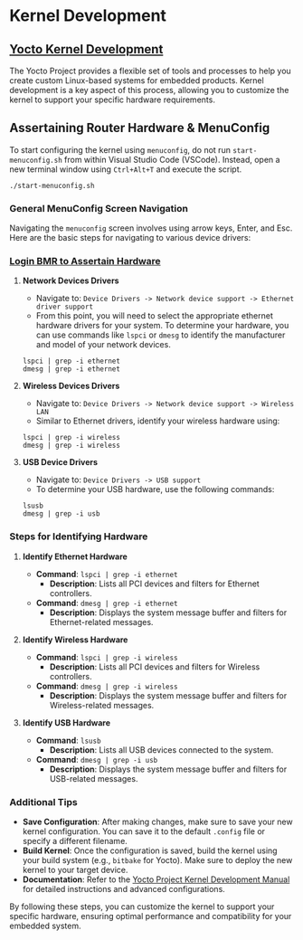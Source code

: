 # Kernel Development

## [Yocto Kernel Development](https://docs.yoctoproject.org/kernel-dev/index.html)

The Yocto Project provides a flexible set of tools and processes to help you create custom Linux-based systems for embedded products. Kernel development is a key aspect of this process, allowing you to customize the kernel to support your specific hardware requirements.

## Assertaining Router Hardware & MenuConfig

To start configuring the kernel using `menuconfig`, do not run `start-menuconfig.sh` from within Visual Studio Code (VSCode). Instead, open a new terminal window using `Ctrl+Alt+T` and execute the script.

```shell
./start-menuconfig.sh
```

### General MenuConfig Screen Navigation

Navigating the `menuconfig` screen involves using arrow keys, Enter, and Esc. Here are the basic steps for navigating to various device drivers:


### [Login BMR to Assertain Hardware](factory-start.md#step-by-step-instructions)

1. **Network Devices Drivers**
   - Navigate to: `Device Drivers -> Network device support -> Ethernet driver support`
   - From this point, you will need to select the appropriate ethernet hardware drivers for your system. To determine your hardware, you can use commands like `lspci` or `dmesg` to identify the manufacturer and model of your network devices.


   ```shell
   lspci | grep -i ethernet
   dmesg | grep -i ethernet
   ```

2. **Wireless Devices Drivers**
   - Navigate to: `Device Drivers -> Network device support -> Wireless LAN`
   - Similar to Ethernet drivers, identify your wireless hardware using:


   ```shell
   lspci | grep -i wireless
   dmesg | grep -i wireless
   ```

3. **USB Device Drivers**
   - Navigate to: `Device Drivers -> USB support`
   - To determine your USB hardware, use the following commands:


   ```shell
   lsusb
   dmesg | grep -i usb
   ```

### Steps for Identifying Hardware

1. **Identify Ethernet Hardware**
   - **Command**: `lspci | grep -i ethernet`
     - **Description**: Lists all PCI devices and filters for Ethernet controllers.
   - **Command**: `dmesg | grep -i ethernet`
     - **Description**: Displays the system message buffer and filters for Ethernet-related messages.

2. **Identify Wireless Hardware**
   - **Command**: `lspci | grep -i wireless`
     - **Description**: Lists all PCI devices and filters for Wireless controllers.
   - **Command**: `dmesg | grep -i wireless`
     - **Description**: Displays the system message buffer and filters for Wireless-related messages.

3. **Identify USB Hardware**
   - **Command**: `lsusb`
     - **Description**: Lists all USB devices connected to the system.
   - **Command**: `dmesg | grep -i usb`
     - **Description**: Displays the system message buffer and filters for USB-related messages.

### Additional Tips

- **Save Configuration**: After making changes, make sure to save your new kernel configuration. You can save it to the default `.config` file or specify a different filename.
- **Build Kernel**: Once the configuration is saved, build the kernel using your build system (e.g., `bitbake` for Yocto). Make sure to deploy the new kernel to your target device.
- **Documentation**: Refer to the [Yocto Project Kernel Development Manual](https://docs.yoctoproject.org/kernel-dev/index.html) for detailed instructions and advanced configurations.

By following these steps, you can customize the kernel to support your specific hardware, ensuring optimal performance and compatibility for your embedded system.